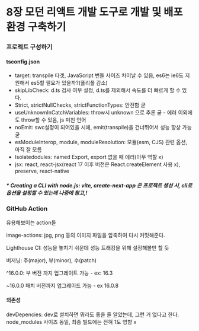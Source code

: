 # 8장 모던 리액트 개발 도구로 개발 및 배포 환경 구축하기



### 프로젝트 구성하기

#### tsconfig.json 

* target: transpile 타겟, JavaScript 번들 사이즈 차이날 수 있음, es6는 ie6도 지원해서 es5할 필요가 있을까?(폴리폴 감소)
* skipLibCheck: d.ts 검사 여부 설정, d.ts를 제외해서 속도를 더 빠르게 할 수 있다.
* Strict, strictNullChecks, strictFunctionTypes: 안전함 굳
* useUnknownInCatchVariables: throw시 unknown 으로 추론 굳 - 에러 이외에도 throw할 수 있음, js 미친 언어
* noEmit: swc설정이 되어있을 시에, emit(transpile)을 건너뛰어서 성능 향상 가능 굳
* esModuleInterop, module, moduleResolution: 모듈(esm, CJS) 관련 옵션, 아직 잘 모름
* Isolatedodules: named Export, export 없을 때 에러(아무 역할 x)
* jsx: react, react-jsx(react 17 이후 버전은 React.createElement 사용 x), preserve, react-native





##### * Creating a CLI with node.js: vite, create-next-app 은 프로젝트 생성 시, cli로 옵션을 설정할 수 있는데 나중에 참고,!





### GitHub Action

유용해보이는 action들

image-actions: jpg, png 등의 이미지 파일을 압축하여 다시 커밋해준다.

Lighthouse CI: 성능을 놓치기 쉬운데 성능 트래킹을 위해 설정해볼만 할 듯

버저닝: 주(major), 부(minor), 수(patch) 

^16.0.0: 부 버전 까지 업그레이트 가능 - ex: 16.3

~16.0.0 패치 버전까지 업그레이드 가능 - ex 16.0.8



#### 의존성

devDepencies: dev로 설치하면 뭐라도 좋을 줄 알았는데, 그런 거 없다고 한다. node_modules 사이즈 동일, 최종 빌드에는 전혀 1도 영향 x







